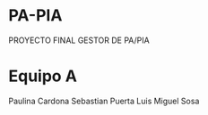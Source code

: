 # PA-PIA
PROYECTO FINAL GESTOR DE PA/PIA
# Equipo A
Paulina Cardona 
Sebastian Puerta
Luis Miguel Sosa
